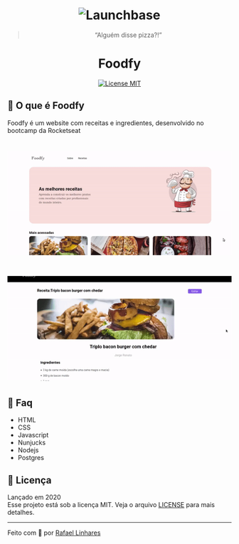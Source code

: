 <h1 align="center">
    <img alt="Launchbase" src="https://camo.githubusercontent.com/149256ed02c9054607878cd5f68d083ee99ae27d/68747470733a2f2f726f636b6574736561742d63646e2e73332d73612d656173742d312e616d617a6f6e6177732e636f6d2f6d6f636b75702e706e67" width="400px" />
</h1>



<blockquote align="center">“Alguém disse pizza?!”</blockquote>


<h1 align="center">  Foodfy </h1>

<p align="center"> 
  <a href="https://opensource.org/licenses/MIT"> 
    <img src="https://img.shields.io/badge/license-MIT-brightgreen" alt="License MIT"> 
  </a> 
</p> 

## :pizza: O que é Foodfy
Foodfy é um website com receitas e ingredientes, desenvolvido no bootcamp da Rocketseat

<h1 align="center">
    <img src="imggif/foodfy.gif">
</h1>

<h1 align="center">
    <img src="imggif/ezgif.com-video-to-gif(2).gif">
</h1>



## :email: Faq
- HTML
- CSS
- Javascript
- Nunjucks
- Nodejs 
- Postgres

## :memo: Licença
Lançado em 2020</br>
Esse projeto está sob a licença MIT. Veja o arquivo <a href="LICENSE">[LICENSE](/LICENSE) para mais detalhes.

    
---------------------------------------------------------------------------------------------------------------------------------------------------------------

Feito com :blue_heart: por [Rafael Linhares](https://www.linkedin.com/in/rafael-linhares-js/)
